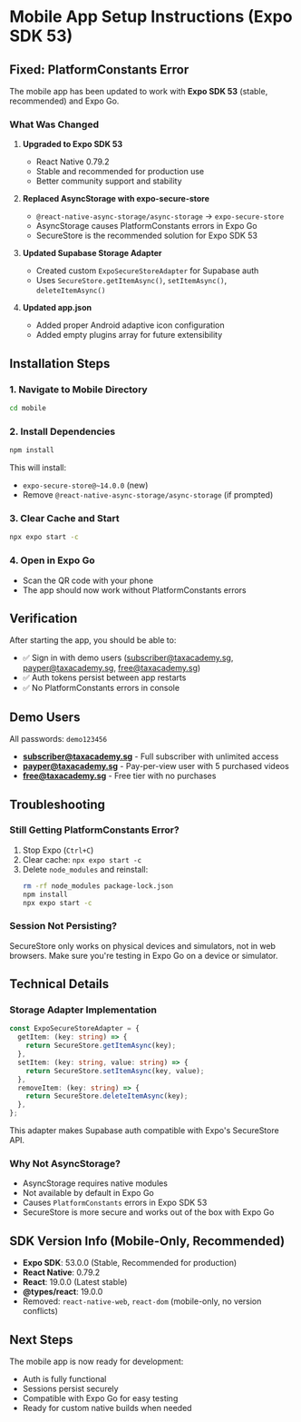 # Mobile App Setup Instructions (Expo SDK 53)

## Fixed: PlatformConstants Error

The mobile app has been updated to work with **Expo SDK 53** (stable, recommended) and Expo Go.

### What Was Changed

1. **Upgraded to Expo SDK 53**
   - React Native 0.79.2
   - Stable and recommended for production use
   - Better community support and stability

2. **Replaced AsyncStorage with expo-secure-store**
   - `@react-native-async-storage/async-storage` → `expo-secure-store`
   - AsyncStorage causes PlatformConstants errors in Expo Go
   - SecureStore is the recommended solution for Expo SDK 53

3. **Updated Supabase Storage Adapter**
   - Created custom `ExpoSecureStoreAdapter` for Supabase auth
   - Uses `SecureStore.getItemAsync()`, `setItemAsync()`, `deleteItemAsync()`

4. **Updated app.json**
   - Added proper Android adaptive icon configuration
   - Added empty plugins array for future extensibility

## Installation Steps

### 1. Navigate to Mobile Directory
```bash
cd mobile
```

### 2. Install Dependencies
```bash
npm install
```

This will install:
- `expo-secure-store@~14.0.0` (new)
- Remove `@react-native-async-storage/async-storage` (if prompted)

### 3. Clear Cache and Start
```bash
npx expo start -c
```

### 4. Open in Expo Go
- Scan the QR code with your phone
- The app should now work without PlatformConstants errors

## Verification

After starting the app, you should be able to:
- ✅ Sign in with demo users (subscriber@taxacademy.sg, payper@taxacademy.sg, free@taxacademy.sg)
- ✅ Auth tokens persist between app restarts
- ✅ No PlatformConstants errors in console

## Demo Users

All passwords: `demo123456`

- **subscriber@taxacademy.sg** - Full subscriber with unlimited access
- **payper@taxacademy.sg** - Pay-per-view user with 5 purchased videos
- **free@taxacademy.sg** - Free tier with no purchases

## Troubleshooting

### Still Getting PlatformConstants Error?

1. Stop Expo (`Ctrl+C`)
2. Clear cache: `npx expo start -c`
3. Delete `node_modules` and reinstall:
   ```bash
   rm -rf node_modules package-lock.json
   npm install
   npx expo start -c
   ```

### Session Not Persisting?

SecureStore only works on physical devices and simulators, not in web browsers. Make sure you're testing in Expo Go on a device or simulator.

## Technical Details

### Storage Adapter Implementation

```typescript
const ExpoSecureStoreAdapter = {
  getItem: (key: string) => {
    return SecureStore.getItemAsync(key);
  },
  setItem: (key: string, value: string) => {
    return SecureStore.setItemAsync(key, value);
  },
  removeItem: (key: string) => {
    return SecureStore.deleteItemAsync(key);
  },
};
```

This adapter makes Supabase auth compatible with Expo's SecureStore API.

### Why Not AsyncStorage?

- AsyncStorage requires native modules
- Not available by default in Expo Go
- Causes `PlatformConstants` errors in Expo SDK 53
- SecureStore is more secure and works out of the box with Expo Go

## SDK Version Info (Mobile-Only, Recommended)

- **Expo SDK**: 53.0.0 (Stable, Recommended for production)
- **React Native**: 0.79.2
- **React**: 19.0.0 (Latest stable)
- **@types/react**: 19.0.0
- Removed: `react-native-web`, `react-dom` (mobile-only, no version conflicts)

## Next Steps

The mobile app is now ready for development:
- Auth is fully functional
- Sessions persist securely
- Compatible with Expo Go for easy testing
- Ready for custom native builds when needed
